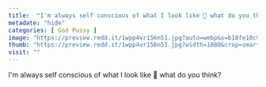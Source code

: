 ```yaml
---
title:  "I'm always self conscious of what I look like 🥺 what do you think?"
metadate: "hide"
categories: [ God Pussy ]
image: "https://preview.redd.it/1wpp4vr156n51.jpg?auto=webp&s=b18fe10c9afae6fe75de0b3d0f0b8e86e886dc73"
thumb: "https://preview.redd.it/1wpp4vr156n51.jpg?width=1080&crop=smart&auto=webp&s=858a9a4fed872a4f9768c970489acd760ec366c5"
visit: ""
---
```

I'm always self conscious of what I look like 🥺 what do you think?
